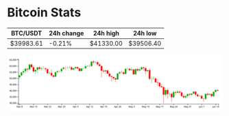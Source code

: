 # Bitcoin Stats

BTC/USDT|24h change|24h high|24h low|
|---|---|---|---|
|$39983.61|-0.21%|$41330.00|$39506.40|

<img src="./chart.svg">
